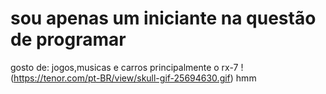 # sou apenas um iniciante na questão de programar
gosto de: jogos,musicas e carros principalmente o rx-7
!(https://tenor.com/pt-BR/view/skull-gif-25694630.gif)
hmm
